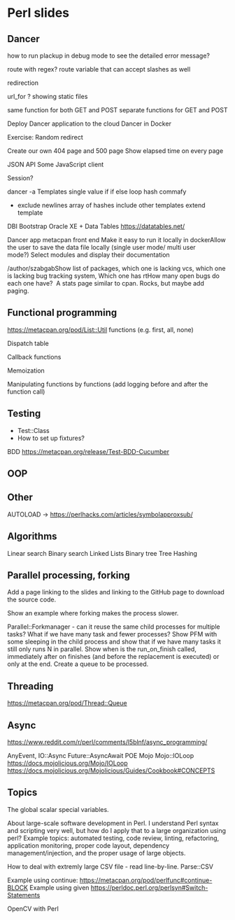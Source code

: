 # Perl slides


## Dancer
  how to run plackup in debug mode to see the detailed error message?

route with regex?
route variable that can accept slashes as well

redirection

url_for ?
showing static
files

same function for both GET and POST
separate functions for GET and POST

Deploy Dancer application to the cloud
Dancer in Docker

Exercise: Random redirect

Create our own 404 page and 500 page
Show elapsed time on every page

JSON API
Some JavaScript client

Session?

dancer -a
Templates
   single value
   if
   if else
   loop
   hash
   commafy
   - exclude newlines
   array of hashes
   include other templates
   extend template

DBI
Bootstrap
Oracle XE + Data Tables  https://datatables.net/


Dancer app metacpan front end
Make it easy to run it locally in dockerAllow the user to save the data file locally (single user mode/ multi user mode?) Select modules and display their documentation

/author/szabgabShow list of packages, which one is lacking vcs, which one is lacking bug tracking system, Which one has rtHow many open bugs do each one have? 
A stats page similar to cpan. Rocks, but maybe add paging. 


## Functional programming

https://metacpan.org/pod/List::Util    functions (e.g. first, all, none)

Dispatch table

Callback functions

Memoization

Manipulating functions by functions (add logging before and after the function call)


## Testing

- Test::Class
- How to set up fixtures?

BDD https://metacpan.org/release/Test-BDD-Cucumber


## OOP


## Other

AUTOLOAD -> https://perlhacks.com/articles/symbolapproxsub/

## Algorithms

Linear search
Binary search
Linked Lists
Binary tree
Tree
Hashing


## Parallel processing, forking

Add a page linking to the slides and linking to the GitHub page to download the source code.

Show an example where forking makes the process slower.

Parallel::Forkmanager - can it reuse the same child processes for multiple tasks?
What if we have many task and fewer processes?
Show PFM with some sleeping in the child process and show that if we have
many tasks it still only runs N in parallel.
Show when is the run_on_finish called, immediately after on finishes (and before the replacement is executed)
or only at the end.
Create a queue to be processed.

## Threading

https://metacpan.org/pod/Thread::Queue

## Async

https://www.reddit.com/r/perl/comments/l5blnf/async_programming/

AnyEvent, IO::Async
Future::AsyncAwait
POE
Mojo
Mojo::IOLoop  https://docs.mojolicious.org/Mojo/IOLoop
https://docs.mojolicious.org/Mojolicious/Guides/Cookbook#CONCEPTS



## Topics

The global scalar special variables.

About large-scale software development in Perl. I understand Perl syntax and scripting very well, but how do I apply that to a large organization using perl?
Example topics: automated testing, code review, linting, refactoring, application monitoring, proper code layout, dependency management/injection, and the proper usage of large objects.

How to deal with extremly large CSV file - read line-by-line.
Parse::CSV

Example using continue: https://metacpan.org/pod/perlfunc#continue-BLOCK
Example using given https://perldoc.perl.org/perlsyn#Switch-Statements


OpenCV with Perl


